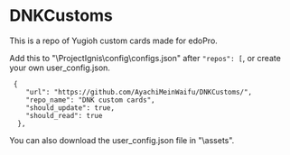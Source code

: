 # DNKCustoms
This is a repo of Yugioh custom cards made for edoPro.

Add this to "\ProjectIgnis\config\configs.json" after ```"repos": [```, or create your own user_config.json.
```
 {
    "url": "https://github.com/AyachiMeinWaifu/DNKCustoms/",
    "repo_name": "DNK custom cards",
    "should_update": true,
    "should_read": true
  },
```
You can also download the user_config.json file in "\assets".
